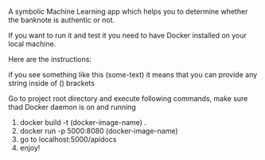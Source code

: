 A symbolic Machine Learning app which helps you to determine whether the banknote is authentic or not.

If you want to run it and test it you need to have Docker installed on your local machine.

Here are the instructions:

if you see something like this (some-text) it means that you can provide any string inside of () brackets

Go to project root directory and execute following commands, make sure thad Docker daemon is on and running

1) docker build -t (docker-image-name) .
2) docker run -p 5000:8080 (docker-image-name)
3) go to localhost:5000/apidocs
4) enjoy!
